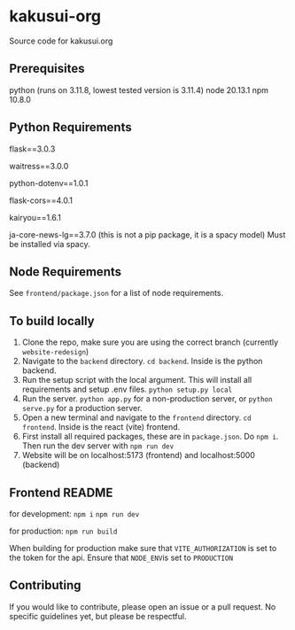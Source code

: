 # kakusui-org
Source code for kakusui.org

## Prerequisites
python (runs on 3.11.8, lowest tested version is 3.11.4)
node 20.13.1
npm 10.8.0

## Python Requirements
flask==3.0.3

waitress==3.0.0

python-dotenv==1.0.1

flask-cors==4.0.1

kairyou==1.6.1

ja-core-news-lg==3.7.0 (this is not a pip package, it is a spacy model) Must be installed via spacy.

## Node Requirements
See `frontend/package.json` for a list of node requirements.

## To build locally
1. Clone the repo, make sure you are using the correct branch (currently `website-redesign`)
2. Navigate to the `backend` directory. `cd backend`. Inside is the python backend.
3. Run the setup script with the local argument. This will install all requirements and setup .env files. `python setup.py local`
4. Run the server. `python app.py` for a non-production server, or `python serve.py` for a production server.
5. Open a new terminal and navigate to the `frontend` directory. `cd frontend`. Inside is the react (vite) frontend.
6. First install all required packages, these are in `package.json`. Do `npm i`. Then run the dev server with `npm run dev`
7. Website will be on localhost:5173 (frontend) and localhost:5000 (backend)

## Frontend README
for development:
`npm i`
`npm run dev`

for production:
`npm run build`

When building for production make sure that `VITE_AUTHORIZATION` is set to the token for the api.
Ensure that `NODE_ENV`is set to `PRODUCTION`

## Contributing
If you would like to contribute, please open an issue or a pull request. No specific guidelines yet, but please be respectful.